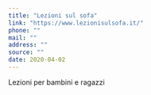 ```yaml
---
title: "Lezioni sul sofa"
link: "https://www.lezionisulsofa.it/"
phone: ""
mail: ""
address: ""
source: ""
date: 2020-04-02
---
```


Lezioni per bambini e ragazzi
